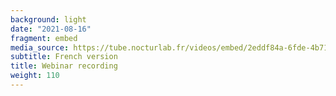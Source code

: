 ```yaml
---
background: light
date: "2021-08-16"
fragment: embed
media_source: https://tube.nocturlab.fr/videos/embed/2eddf84a-6fde-4b71-957d-77e912fa90f5
subtitle: French version
title: Webinar recording
weight: 110
---
```

